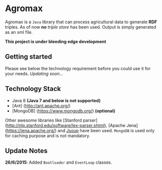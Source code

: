 Agromax
=======

Agromax is a <code>Java</code> library that can process agricultural data to generate **RDF** triples. As of now **no** *triple store* has been 
 used. Output is simply generated as an xml file. 
 
**This project is under bleeding edge development**
 
Getting started
---------------
Please see below the technology requirement before you could use it for your needs. 
*Updating soon...*

Technology Stack
----------------
+ Java 8 **(Java 7 and below is not supported)**
+ [Ant] (http://ant.apache.org/) 
+ [MongoDB] (https://www.mongodb.org/) **(optional)**

Other awesome libraries like [Stanford parser] (http://nlp.stanford.edu/software/lex-parser.shtml), [Apache Jena] (https://jena.apache.org/) and [Jsoup](http://jsoup.org/) have been used. 
<code>MongoDB</code> is used only for caching purpose and is not mandatory.  
 
Update Notes
-------------
**26/6/2015**: Added <code>Bootloader</code> and <code>EventLoop</code> classes.
 
